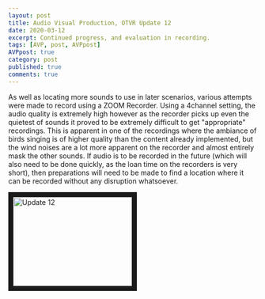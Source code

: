 ```yaml
---
layout: post
title: Audio Visual Production, OTVR Update 12
date: 2020-03-12
excerpt: Continued progress, and evaluation in recording.
tags: [AVP, post, AVPpost]
AVPpost: true
category: post
published: true
comments: true
---
```

As well as locating more sounds to use in later scenarios, various attempts were made to record using a ZOOM Recorder. Using a 4channel setting, the audio quality is extremely high however as the recorder picks up even the quietest of sounds it proved to be extremely difficult to get "appropriate" recordings. This is apparent in one of the recordings where the ambiance of birds singing is of higher quality than the content already implemented, but the wind noises are a lot more apparent on the recorder and almost entirely mask the other sounds. If audio is to be recorded in the future (which will also need to be done quickly, as the loan time on the recorders is very short), then preparations will need to be made to find a location where it can be recorded without any disruption whatsoever.

<a href="http://www.youtube.com/watch?feature=player_embedded&v=SjxvSEN4tRg" target="_blank"><img src="http://img.youtube.com/vi/SjxvSEN4tRg/0.jpg" alt="Update 12" width="240" height="180" border="10" /></a>
